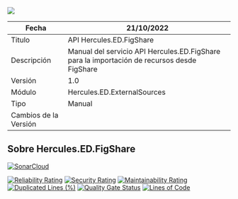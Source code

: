 ![](../../Docs/media/CabeceraDocumentosMD.png)

| Fecha         | 21/10/2022                                                  |
| ------------- | ------------------------------------------------------------ |
|Titulo|API Hercules.ED.FigShare| 
|Descripción|Manual del servicio API Hercules.ED.FigShare para la importación de recursos desde FigShare|
|Versión|1.0|
|Módulo|Hercules.ED.ExternalSources|
|Tipo|Manual|
|Cambios de la Versión| |

## Sobre Hercules.ED.FigShare

[![SonarCloud](https://sonarcloud.io/images/project_badges/sonarcloud-white.svg)](https://sonarcloud.io/summary/new_code?id=Hercules.ED.FigShare)

[![Reliability Rating](https://sonarcloud.io/api/project_badges/measure?project=Hercules.ED.FigShare&metric=reliability_rating)](https://sonarcloud.io/summary/new_code?id=Hercules.ED.FigShare)
[![Security Rating](https://sonarcloud.io/api/project_badges/measure?project=Hercules.ED.FigShare&metric=security_rating)](https://sonarcloud.io/summary/new_code?id=Hercules.ED.FigShare)
[![Maintainability Rating](https://sonarcloud.io/api/project_badges/measure?project=Hercules.ED.FigShare&metric=sqale_rating)](https://sonarcloud.io/summary/new_code?id=Hercules.ED.FigShare)
[![Duplicated Lines (%)](https://sonarcloud.io/api/project_badges/measure?project=Hercules.ED.FigShare&metric=duplicated_lines_density)](https://sonarcloud.io/summary/new_code?id=Hercules.ED.FigShare)
[![Quality Gate Status](https://sonarcloud.io/api/project_badges/measure?project=Hercules.ED.FigShare&metric=alert_status)](https://sonarcloud.io/summary/new_code?id=Hercules.ED.FigShare)
[![Lines of Code](https://sonarcloud.io/api/project_badges/measure?project=Hercules.ED.FigShare&metric=ncloc)](https://sonarcloud.io/summary/new_code?id=Hercules.ED.FigShare)